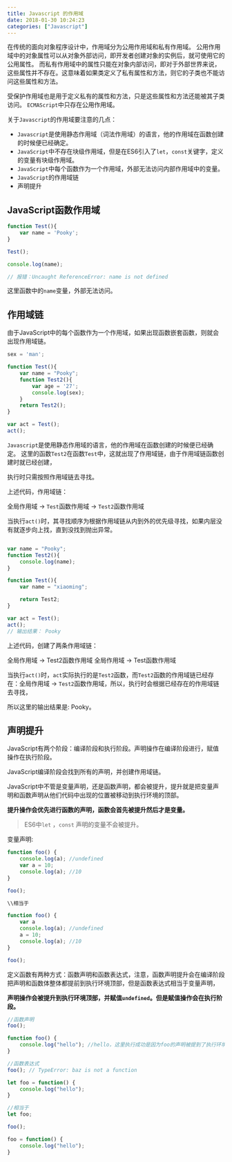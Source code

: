 ```yaml
---
title: Javascript 的作用域
date: 2018-01-30 10:24:23
categories: ["Javascript"]
---
```


在传统的面向对象程序设计中，作用域分为公用作用域和私有作用域。
公用作用域中的对象属性可以从对象外部访问，即开发者创建对象的实例后，就可使用它的公用属性。
而私有作用域中的属性只能在对象内部访问，即对于外部世界来说，这些属性并不存在。这意味着如果类定义了私有属性和方法，则它的子类也不能访问这些属性和方法。



受保护作用域也是用于定义私有的属性和方法，只是这些属性和方法还能被其子类访问。
`ECMAScript`中只存在公用作用域。

关于`Javascript`的作用域要注意的几点：

- `Javascript`是使用静态作用域（词法作用域）的语言，他的作用域在函数创建的时候便已经确定。
- `JavaScript`中不存在块级作用域，但是在ES6引入了`let`，`const`关键字，定义的变量有块级作用域。
- `JavaScript`中每个函数作为一个作用域，外部无法访问内部作用域中的变量。
- `JavaScript`的作用域链
- 声明提升

## JavaScript函数作用域
``` javascript
function Test(){
    var name = 'Pooky';
}

Test();

console.log(name);

// 报错：Uncaught ReferenceError: name is not defined
```

这里函数中的`name`变量，外部无法访问。

## 作用域链

由于JavaScript中的每个函数作为一个作用域，如果出现函数嵌套函数，则就会出现作用域链。
``` javascript
sex = 'man';

function Test(){
    var name = "Pooky";
    function Test2(){
        var age = '27';
        console.log(sex);
    }
    return Test2();
}

var act = Test();
act();
```
`Javascript`是使用静态作用域的语言，他的作用域在函数创建的时候便已经确定。
这里的函数`Test2`在函数`Test`中，这就出现了作用域链，由于作用域链函数创建时就已经创建，

执行时只需按照作用域链去寻找。

上述代码，作用域链：

全局作用域 -> `Test`函数作用域 -> `Test2`函数作用域

当执行`act()`时，其寻找顺序为根据作用域链从内到外的优先级寻找，如果内层没有就逐步向上找，直到没找到抛出异常。

``` javascript

var name = "Pooky";
function Test2(){
    console.log(name);
}

function Test(){
    var name = "xiaoming";

    return Test2;
}

var act = Test();
act();
// 输出结果： Pooky
```

上述代码，创建了两条作用域链：

全局作用域 -> Test2函数作用域
全局作用域 -> Test函数作用域

当执行`act()`时，`act`实际执行的是`Test2`函数，而`Test2`函数的作用域链已经存在：全局作用域 -> `Test2`函数作用域，所以，执行时会根据已经存在的作用域链去寻找，

所以这里的输出结果是: Pooky。

## 声明提升

JavaScript有两个阶段：编译阶段和执行阶段。声明操作在编译阶段进行，赋值操作在执行阶段。

JavaScript编译阶段会找到所有的声明，并创建作用域链。

JavaScript中不管是变量声明，还是函数声明，都会被提升，提升就是把变量声明和函数声明从他们代码中出现的位置被移动到执行环境的顶部。

**提升操作会优先进行函数的声明，函数会首先被提升然后才是变量。**

> ES6中`let` ，`const` 声明的变量不会被提升。


变量声明:

``` javascript
function foo() {
    console.log(a); //undefined
    var a = 10;
    console.log(a); //10
}

foo();

\\相当于

function foo() {
    var a
    console.log(a); //undefined
    a = 10;
    console.log(a); //10
}

foo();
```

定义函数有两种方式：函数声明和函数表达式，注意，函数声明提升会在编译阶段把声明和函数体整体都提前到执行环境顶部，但是函数表达式相当于变量声明，

**声明操作会被提升到执行环境顶部，并赋值`undefined`。但是赋值操作会在执行阶段。**

``` javascript
//函数声明
foo();

function foo() {
    console.log("hello"); //hello，这里执行成功是因为foo的声明被提到了执行环境顶部
}

//函数表达式
foo(); // TypeError: baz is not a function

let foo = function() {
    console.log("hello");
}

//相当于
let foo;

foo();

foo = function() {
    console.log("hello");
}

```